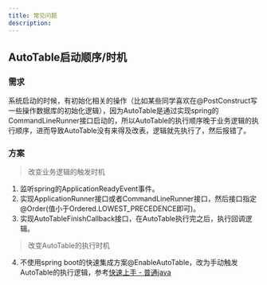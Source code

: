 ```yaml
---
title: 常见问题
description:
---
```


## AutoTable启动顺序/时机

### 需求

系统启动的时候，有初始化相关的操作（比如某些同学喜欢在@PostConstruct写一些操作数据库的初始化逻辑），因为AutoTable是通过实现spring的CommandLineRunner接口启动的，所以AutoTable的执行顺序晚于业务逻辑的执行顺序，进而导致AutoTable没有来得及改表，逻辑就先执行了，然后报错了。

### 方案

> 改变业务逻辑的触发时机
1. 监听spring的ApplicationReadyEvent事件。
2. 实现ApplicationRunner接口或者CommandLineRunner接口，然后接口指定@Order(值小于Ordered.LOWEST_PRECEDENCE即可)。
3. 实现AutoTableFinishCallback接口，在AutoTable执行完之后，执行回调逻辑。
> 改变AutoTable的执行时机
4. 不使用spring boot的快速集成方案@EnableAutoTable，改为手动触发AutoTable的执行逻辑，参考[快速上手 - 普通java](/指南/基础/快速上手.html#第-3-步-激活autotable)
